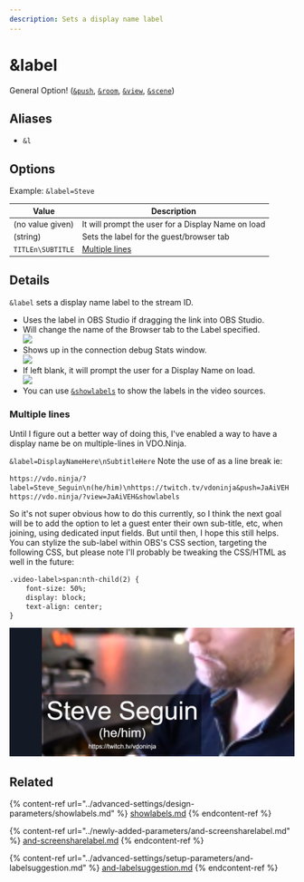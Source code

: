 ```yaml
---
description: Sets a display name label
---
```


# \&label

General Option! ([`&push`](../source-settings/push.md), [`&room`](room.md), [`&view`](../advanced-settings/view-parameters/view.md), [`&scene`](../advanced-settings/view-parameters/scene.md))

## Aliases

* `&l`

## Options

Example: `&label=Steve`

| Value             | Description                                        |
| ----------------- | -------------------------------------------------- |
| (no value given)  | It will prompt the user for a Display Name on load |
| (string)          | Sets the label for the guest/browser tab           |
| `TITLEn\SUBTITLE` | [Multiple lines](label.md#multiple-lines-on-alpha) |

## Details

`&label` sets a display name label to the stream ID.

* Uses the label in OBS Studio if dragging the link into OBS Studio.
* Will change the name of the Browser tab to the Label specified.\
  ![](<../.gitbook/assets/image (141).png>)
* Shows up in the connection debug Stats window.\
  ![](<../.gitbook/assets/image (114) (2).png>)
* If left blank, it will prompt the user for a Display Name on load.\
  ![](<../.gitbook/assets/image (75) (1).png>)
* You can use [`&showlabels`](../advanced-settings/design-parameters/showlabels.md) to show the labels in the video sources.

### Multiple lines

Until I figure out a better way of doing this, I've enabled a way to have a display name be on multiple-lines in VDO.Ninja.

`&label=DisplayNameHere\nSubtitleHere` Note the use of as a line break ie:

```
https://vdo.ninja/?label=Steve_Seguin\n(he/him)\nhttps://twitch.tv/vdoninja&push=JaAiVEH
https://vdo.ninja/?view=JaAiVEH&showlabels
```

So it's not super obvious how to do this currently, so I think the next goal will be to add the option to let a guest enter their own sub-title, etc, when joining, using dedicated input fields. But until then, I hope this still helps. You can stylize the sub-label within OBS's CSS section, targeting the following CSS, but please note I'll probably be tweaking the CSS/HTML as well in the future:

```
.video-label>span:nth-child(2) {
    font-size: 50%;
    display: block;
    text-align: center;
}
```

![](<../.gitbook/assets/image (2) (1) (1) (1) (1) (1) (1) (1) (1).png>)

## Related

{% content-ref url="../advanced-settings/design-parameters/showlabels.md" %}
[showlabels.md](../advanced-settings/design-parameters/showlabels.md)
{% endcontent-ref %}

{% content-ref url="../newly-added-parameters/and-screensharelabel.md" %}
[and-screensharelabel.md](../newly-added-parameters/and-screensharelabel.md)
{% endcontent-ref %}

{% content-ref url="../advanced-settings/setup-parameters/and-labelsuggestion.md" %}
[and-labelsuggestion.md](../advanced-settings/setup-parameters/and-labelsuggestion.md)
{% endcontent-ref %}
